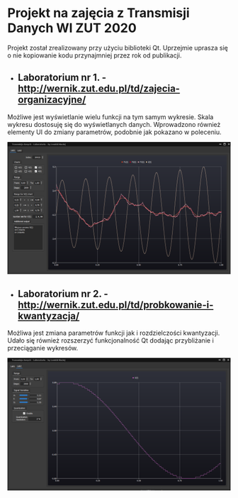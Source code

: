 # Projekt na zajęcia z Transmisji Danych WI ZUT 2020
Projekt został zrealizowany przy użyciu biblioteki Qt.
Uprzejmie uprasza się o nie kopiowanie kodu przynajmniej przez rok od publikacji. 


* ## Laboratorium nr 1. - http://wernik.zut.edu.pl/td/zajecia-organizacyjne/
Możliwe jest wyświetlanie wielu funkcji na tym samym wykresie.
Skala wykresu dostosuję się do wyświetlanych danych.
Wprowadzono również elementy UI do zmiany parametrów, podobnie jak pokazano w poleceniu.

![image](https://github.com/lou000/TD_2020_34410/blob/master/Lab1.png?raw=true)

* ## Laboratorium nr 2. - http://wernik.zut.edu.pl/td/probkowanie-i-kwantyzacja/
Możliwa jest zmiana parametrów funkcji jak i rozdzielczości kwantyzacji.
Udało się również rozszerzyć funkcjonalność Qt dodając przybliżanie i przeciąganie wykresów.

![image](https://github.com/lou000/TD_2020_34410/blob/master/Lab2.png?raw=true)
